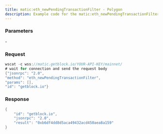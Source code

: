```yaml
---
title: matic:eth_newPendingTransactionFilter - Polygon
description: Example code for the matic:eth_newPendingTransactionFilter ws method. Сomplete guide on how to use matic:eth_newPendingTransactionFilter ws in GetBlock.io Web3 documentation.
---
```


### Parameters


\-

### Request

``` java
wscat -c wss://matic.getblock.io/YOUR-API-KEY/mainnet/ 
# wait for connection and send the request body 
{"jsonrpc": "2.0",
"method": "eth_newPendingTransactionFilter",
"params": [],
"id": "getblock.io"}
```

###  Response

``` java
{
    "id": "getblock.io",
    "jsonrpc": "2.0",
    "result": "0xb6df4dd8d5aca49432acd450aea8a159"
}
```

